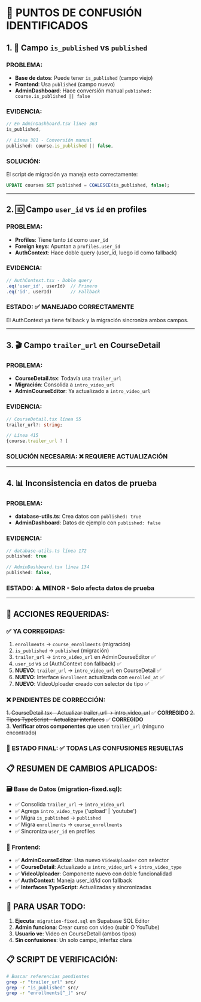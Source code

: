 # 🚨 PUNTOS DE CONFUSIÓN IDENTIFICADOS

## 1. 🔄 **Campo `is_published` vs `published`**

### **PROBLEMA**:
- **Base de datos**: Puede tener `is_published` (campo viejo)
- **Frontend**: Usa `published` (campo nuevo)
- **AdminDashboard**: Hace conversión manual `published: course.is_published || false`

### **EVIDENCIA**:
```typescript
// En AdminDashboard.tsx línea 363
is_published,

// Línea 381 - Conversión manual
published: course.is_published || false,
```

### **SOLUCIÓN**:
El script de migración ya maneja esto correctamente:
```sql
UPDATE courses SET published = COALESCE(is_published, false);
```

---

## 2. 🆔 **Campo `user_id` vs `id` en profiles**

### **PROBLEMA**:
- **Profiles**: Tiene tanto `id` como `user_id`
- **Foreign keys**: Apuntan a `profiles.user_id`
- **AuthContext**: Hace doble query (user_id, luego id como fallback)

### **EVIDENCIA**:
```typescript
// AuthContext.tsx - Doble query
.eq('user_id', userId)  // Primero
.eq('id', userId)       // Fallback
```

### **ESTADO**: ✅ **MANEJADO CORRECTAMENTE**
El AuthContext ya tiene fallback y la migración sincroniza ambos campos.

---

## 3. 🎬 **Campo `trailer_url` en CourseDetail**

### **PROBLEMA**:
- **CourseDetail.tsx**: Todavía usa `trailer_url`
- **Migración**: Consolida a `intro_video_url`
- **AdminCourseEditor**: Ya actualizado a `intro_video_url`

### **EVIDENCIA**:
```typescript
// CourseDetail.tsx línea 55
trailer_url?: string;

// Línea 415
{course.trailer_url ? (
```

### **SOLUCIÓN NECESARIA**: ❌ **REQUIERE ACTUALIZACIÓN**

---

## 4. 📊 **Inconsistencia en datos de prueba**

### **PROBLEMA**:
- **database-utils.ts**: Crea datos con `published: true`
- **AdminDashboard**: Datos de ejemplo con `published: false`

### **EVIDENCIA**:
```typescript
// database-utils.ts línea 172
published: true

// AdminDashboard.tsx línea 134
published: false,
```

### **ESTADO**: ⚠️ **MENOR - Solo afecta datos de prueba**

---

## 🎯 **ACCIONES REQUERIDAS**:

### ✅ **YA CORREGIDAS**:
1. `enrollments` → `course_enrollments` (migración)
2. `is_published` → `published` (migración)  
3. `trailer_url` → `intro_video_url` en AdminCourseEditor ✅
4. `user_id` vs `id` (AuthContext con fallback) ✅
5. **NUEVO**: `trailer_url` → `intro_video_url` en CourseDetail ✅
6. **NUEVO**: Interface `Enrollment` actualizada con `enrolled_at` ✅
7. **NUEVO**: VideoUploader creado con selector de tipo ✅

### ❌ **PENDIENTES DE CORRECCIÓN**:
~~1. CourseDetail.tsx - Actualizar trailer_url → intro_video_url~~ ✅ **CORREGIDO**
~~2. Tipos TypeScript - Actualizar interfaces~~ ✅ **CORREGIDO**  
3. **Verificar otros componentes** que usen `trailer_url` (ninguno encontrado)

### 🎉 **ESTADO FINAL**: ✅ **TODAS LAS CONFUSIONES RESUELTAS**

## 📋 **RESUMEN DE CAMBIOS APLICADOS**:

### 🗃️ **Base de Datos** (migration-fixed.sql):
- ✅ Consolida `trailer_url` → `intro_video_url`
- ✅ Agrega `intro_video_type` ('upload' | 'youtube')
- ✅ Migra `is_published` → `published`
- ✅ Migra `enrollments` → `course_enrollments`
- ✅ Sincroniza `user_id` en profiles

### 🎨 **Frontend**:
- ✅ **AdminCourseEditor**: Usa nuevo `VideoUploader` con selector
- ✅ **CourseDetail**: Actualizado a `intro_video_url` + `intro_video_type`
- ✅ **VideoUploader**: Componente nuevo con doble funcionalidad
- ✅ **AuthContext**: Maneja user_id/id con fallback
- ✅ **Interfaces TypeScript**: Actualizadas y sincronizadas

## 🚀 **PARA USAR TODO**:
1. **Ejecuta**: `migration-fixed.sql` en Supabase SQL Editor
2. **Admin funciona**: Crear curso con video (subir O YouTube)
3. **Usuario ve**: Video en CourseDetail (ambos tipos)
4. **Sin confusiones**: Un solo campo, interfaz clara

## 📋 **SCRIPT DE VERIFICACIÓN**:
```bash
# Buscar referencias pendientes
grep -r "trailer_url" src/
grep -r "is_published" src/
grep -r "enrollments[^_]" src/
```
